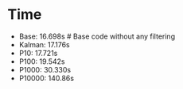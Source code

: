 # Time
- Base: 16.698s # Base code without any filtering
- Kalman: 17.176s
- P10: 17.721s
- P100: 19.542s
- P1000: 30.330s
- P10000: 140.86s